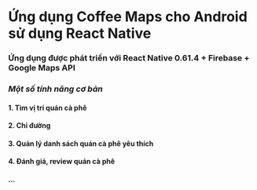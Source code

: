 # **Ứng dụng Coffee Maps cho Android sử dụng React Native**

### Ứng dụng được phát triển với React Native 0.61.4 + Firebase + Google Maps API
### *Một số tính năng cơ bản*
#### 1. Tìm vị trí quán cà phê
#### 2. Chỉ  đường
#### 3. Quản lý danh sách quán cà phê yêu thích
#### 4. Đánh giá, review quán cà phê
#### ...
